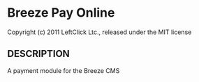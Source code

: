 # Breeze Pay Online

Copyright (c) 2011 LeftClick Ltc., released under the MIT license

## DESCRIPTION

A payment module for the Breeze CMS

